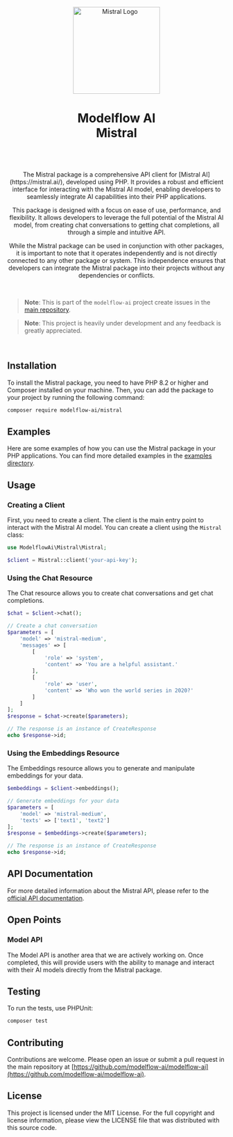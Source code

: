 <br/>
<div align="center">
 <img alt="Mistral Logo" src="https://avatars.githubusercontent.com/u/152068817?s=768&amp;v=4" width="200" height="200">
</div>

<h1 align="center">
Modelflow AI<br/>
Mistral<br/>
<br/>
</h1>

<br/>

<div align="center">
The Mistral package is a comprehensive API client for [Mistral AI](https://mistral.ai/), developed using PHP. It
provides a robust and efficient interface for interacting with the Mistral AI model, enabling developers to seamlessly
integrate AI capabilities into their PHP applications.

This package is designed with a focus on ease of use, performance, and flexibility. It allows developers to leverage the
full potential of the Mistral AI model, from creating chat conversations to getting chat completions, all through a
simple and intuitive API.

While the Mistral package can be used in conjunction with other packages, it is important to note that it operates
independently and is not directly connected to any other package or system. This independence ensures that developers
can integrate the Mistral package into their projects without any dependencies or conflicts.
</div>

<br/>

> **Note**:
> This is part of the `modelflow-ai` project create issues in the [main repository](https://github.com/modelflow-ai/.github).

> **Note**:
> This project is heavily under development and any feedback is greatly appreciated.

<br/>

## Installation

To install the Mistral package, you need to have PHP 8.2 or higher and Composer installed on your machine. Then, you can
add the package to your project by running the following command:

```bash
composer require modelflow-ai/mistral
```

## Examples

Here are some examples of how you can use the Mistral package in your PHP applications. You can find more detailed
examples in the [examples directory](examples).

## Usage

### Creating a Client

First, you need to create a client. The client is the main entry point to interact with the Mistral AI model. You can
create a client using the `Mistral` class:

```php
use ModelflowAi\Mistral\Mistral;

$client = Mistral::client('your-api-key');
```

### Using the Chat Resource

The Chat resource allows you to create chat conversations and get chat completions.

```php
$chat = $client->chat();

// Create a chat conversation
$parameters = [
    'model' => 'mistral-medium',
    'messages' => [
        [
            'role' => 'system',
            'content' => 'You are a helpful assistant.'
        ],
        [
            'role' => 'user',
            'content' => 'Who won the world series in 2020?'
        ]
    ]
];
$response = $chat->create($parameters);

// The response is an instance of CreateResponse
echo $response->id;
```

### Using the Embeddings Resource

The Embeddings resource allows you to generate and manipulate embeddings for your data.

```php
$embeddings = $client->embeddings();

// Generate embeddings for your data
$parameters = [
    'model' => 'mistral-medium',
    'texts' => ['text1', 'text2']
];
$response = $embeddings->create($parameters);

// The response is an instance of CreateResponse
echo $response->id;
```

## API Documentation

For more detailed information about the Mistral API, please refer to
the [official API documentation](https://docs.mistral.ai/api).

## Open Points

### Model API

The Model API is another area that we are actively working on. Once completed, this will provide users with the ability
to manage and interact with their AI models directly from the Mistral package.

## Testing

To run the tests, use PHPUnit:

```bash
composer test
```

## Contributing

Contributions are welcome. Please open an issue or submit a pull request in the main repository
at [https://github.com/modelflow-ai/modelflow-ai](https://github.com/modelflow-ai/modelflow-ai).

## License

This project is licensed under the MIT License. For the full copyright and license information, please view the LICENSE
file that was distributed with this source code.
